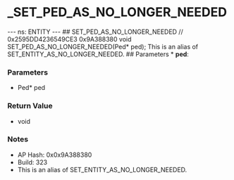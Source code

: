 # _SET_PED_AS_NO_LONGER_NEEDED

--- ns: ENTITY --- ## SET_PED_AS_NO_LONGER_NEEDED  // 0x2595DD4236549CE3 0x9A388380 void SET_PED_AS_NO_LONGER_NEEDED(Ped* ped);  This is an alias of SET_ENTITY_AS_NO_LONGER_NEEDED.  ## Parameters * **ped**:

### Parameters
* Ped* ped

### Return Value
* void

### Notes
* AP Hash: 0x0x9A388380
* Build: 323
* This is an alias of SET_ENTITY_AS_NO_LONGER_NEEDED.


